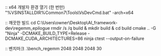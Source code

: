 :: x64 개발자 환경 열기 (한 번만)
"%VSINSTALLDIR%Common7\Tools\VsDevCmd.bat" -arch=x64

:: 깨끗한 빌드
cd C:\Users\owner\Desktop\AI_framework-dev\regemm_epilogue
rmdir /s /q build & mkdir build & cd build
cmake .. -G "Ninja" -DCMAKE_BUILD_TYPE=Release  -DCMAKE_CUDA_ARCHITECTURES=86
ninja
ctest --output-on-failure

:: 벤치마크
.\bench_regemm 2048 2048 2048 30
